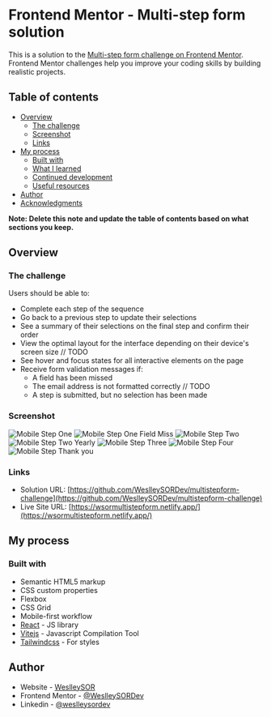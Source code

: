 # Frontend Mentor - Multi-step form solution

This is a solution to the [Multi-step form challenge on Frontend Mentor](https://www.frontendmentor.io/challenges/multistep-form-YVAnSdqQBJ). Frontend Mentor challenges help you improve your coding skills by building realistic projects.

## Table of contents

- [Overview](#overview)
  - [The challenge](#the-challenge)
  - [Screenshot](#screenshot)
  - [Links](#links)
- [My process](#my-process)
  - [Built with](#built-with)
  - [What I learned](#what-i-learned)
  - [Continued development](#continued-development)
  - [Useful resources](#useful-resources)
- [Author](#author)
- [Acknowledgments](#acknowledgments)

**Note: Delete this note and update the table of contents based on what sections you keep.**

## Overview

### The challenge

Users should be able to:

- Complete each step of the sequence
- Go back to a previous step to update their selections
- See a summary of their selections on the final step and confirm their order
- View the optimal layout for the interface depending on their device's screen size // TODO
- See hover and focus states for all interactive elements on the page
- Receive form validation messages if:
  - A field has been missed
  - The email address is not formatted correctly // TODO
  - A step is submitted, but no selection has been made

### Screenshot

![Mobile Step One](./.github/images/1.png)
![Mobile Step One Field Miss](./.github/images/1-field-required.png)
![Mobile Step Two](./.github/images/2.png)
![Mobile Step Two Yearly](./.github/images/2-yearly.png)
![Mobile Step Three](./.github/images/3.png)
![Mobile Step Four](./.github/images/4.png)
![Mobile Step Thank you](./.github/images/thanku.png)

### Links

- Solution URL: [https://github.com/WeslleySORDev/multistepform-challenge](https://github.com/WeslleySORDev/multistepform-challenge)
- Live Site URL: [https://wsormultistepform.netlify.app/](https://wsormultistepform.netlify.app/)

## My process

### Built with

- Semantic HTML5 markup
- CSS custom properties
- Flexbox
- CSS Grid
- Mobile-first workflow
- [React](https://reactjs.org/) - JS library
- [Vitejs](https://vitejs.dev/) - Javascript Compilation Tool
- [Tailwindcss](https://tailwindcss.com/) - For styles

## Author

- Website - [WeslleySOR](https://wsorportifolio.netlify.app/)
- Frontend Mentor - [@WeslleySORDev](https://www.frontendmentor.io/profile/WeslleySORDev)
- Linkedin - [@weslleysordev](https://www.linkedin.com/in/weslleysordev/)
